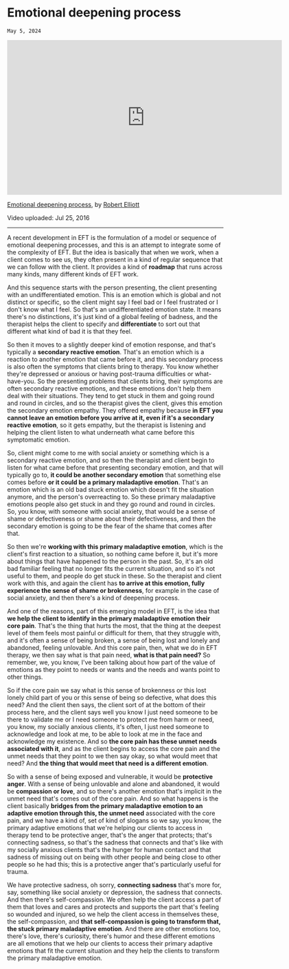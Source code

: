 # Emotional deepening process
`May 5, 2024`

<iframe width="640" height="360" src="https://youtube.com/embed/kNRg2DFtgOw" frameborder="0" allow="accelerometer; autoplay; clipboard-write; encrypted-media; gyroscope; picture-in-picture" allowfullscreen></iframe>

[Emotional deepening process](https://youtube.com/watch?v=kNRg2DFtgOw), by [Robert Elliott](https://iseft.org/boardmembers)

Video uploaded: Jul 25, 2016

---

A recent development in EFT is the formulation of a model or sequence of emotional deepening processes, and this is an attempt to integrate some of the complexity of EFT. But the idea is basically that when we work, when a client comes to see us, they often present in a kind of regular sequence that we can follow with the client. It provides a kind of **roadmap** that runs across many kinds, many different kinds of EFT work.

And this sequence starts with the person presenting, the client presenting with an undifferentiated emotion. This is an emotion which is global and not distinct or specific, so the client might say I feel bad or I feel frustrated or I don't know what I feel. So that's an undifferentiated emotion state. It means there's no distinctions, it's just kind of a global feeling of badness, and the therapist helps the client to specify and **differentiate** to sort out that different what kind of bad it is that they feel.

So then it moves to a slightly deeper kind of emotion response, and that's typically a **secondary reactive emotion**. That's an emotion which is a reaction to another emotion that came before it, and this secondary process is also often the symptoms that clients bring to therapy. You know whether they're depressed or anxious or having post-trauma difficulties or what-have-you. So the presenting problems that clients bring, their symptoms are often secondary reactive emotions, and these emotions don't help them deal with their situations. They tend to get stuck in them and going round and round in circles, and so the therapist gives the client, gives this emotion the secondary emotion empathy. They offered empathy because **in EFT you cannot leave an emotion before you arrive at it, even if it's a secondary reactive emotion**, so it gets empathy, but the therapist is listening and helping the client listen to what underneath what came before this symptomatic emotion.

So, client might come to me with social anxiety or something which is a secondary reactive emotion, and so then the therapist and client begin to listen for what came before that presenting secondary emotion, and that will typically go to, **it could be another secondary emotion** that something else comes before **or it could be a primary maladaptive emotion**. That's an emotion which is an old bad stuck emotion which doesn't fit the situation anymore, and the person's overreacting to. So these primary maladaptive emotions people also get stuck in and they go round and round in circles. So, you know, with someone with social anxiety, that would be a sense of shame or defectiveness or shame about their defectiveness, and then the secondary emotion is going to be the fear of the shame that comes after that.

So then we're **working with this primary maladaptive emotion**, which is the client's first reaction to a situation, so nothing came before it, but it's more about things that have happened to the person in the past. So, it's an old bad familiar feeling that no longer fits the current situation, and so it's not useful to them, and people do get stuck in these. So the therapist and client work with this, and again the client has **to arrive at this emotion, fully experience the sense of shame or brokenness**, for example in the case of social anxiety, and then there's a kind of deepening process.

And one of the reasons, part of this emerging model in EFT, is the idea that **we help the client to identify in the primary maladaptive emotion their core pain**. That's the thing that hurts the most, that the thing at the deepest level of them feels most painful or difficult for them, that they struggle with, and it's often a sense of being broken, a sense of being lost and lonely and abandoned, feeling unlovable. And this core pain, then, what we do in EFT therapy, we then say what is that pain need, **what is that pain need?** So remember, we, you know, I've been talking about how part of the value of emotions as they point to needs or wants and the needs and wants point to other things.

So if the core pain we say what is this sense of brokenness or this lost lonely child part of you or this sense of being so defective, what does this need? And the client then says, the client sort of at the bottom of their process here, and the client says well you know I just need someone to be there to validate me or I need someone to protect me from harm or need, you know, my socially anxious clients, it's often, I just need someone to acknowledge and look at me, to be able to look at me in the face and acknowledge my existence. And so **the core pain has these unmet needs associated with it**, and as the client begins to access the core pain and the unmet needs that they point to we then say okay, so what would meet that need? And **the thing that would meet that need is a different emotion**.

So with a sense of being exposed and vulnerable, it would be **protective anger**. With a sense of being unlovable and alone and abandoned, it would be **compassion or love**, and so there's another emotion that's implicit in the unmet need that's comes out of the core pain. And so what happens is the client basically **bridges from the primary maladaptive emotion to an adaptive emotion through this, the unmet need** associated with the core pain, and we have a kind of, set of kind of slogans so we say, you know, the primary adaptive emotions that we're helping our clients to access in therapy tend to be protective anger, that's the anger that protects; that's connecting sadness, so that's the sadness that connects and that's like with my socially anxious clients that's the hunger for human contact and that sadness of missing out on being with other people and being close to other people so he had this; this is a protective anger that's particularly useful for trauma.

We have protective sadness, oh sorry, **connecting sadness** that's more for, say, something like social anxiety or depression, the sadness that connects. And then there's self-compassion. We often help the client access a part of them that loves and cares and protects and supports the part that's feeling so wounded and injured, so we help the client access in themselves these, the self-compassion, and **that self-compassion is going to transform that, the stuck primary maladaptive emotion**. And there are other emotions too, there's love, there's curiosity, there's humor and these different emotions are all emotions that we help our clients to access their primary adaptive emotions that fit the current situation and they help the clients to transform the primary maladaptive emotion.
